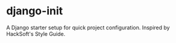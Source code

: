 # django-init
A Django starter setup for quick project configuration. Inspired by HackSoft's Style Guide.
